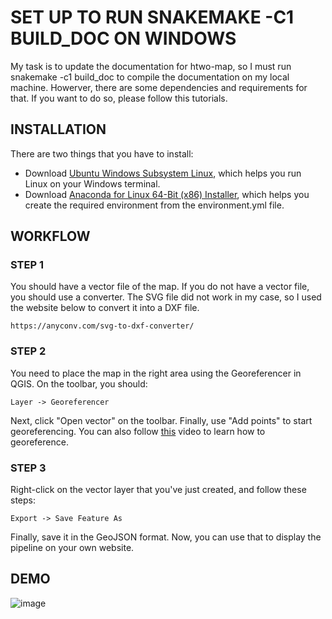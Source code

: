 # SET UP TO RUN SNAKEMAKE -C1 BUILD_DOC ON WINDOWS
My task is to update the documentation for htwo-map, so I must run snakemake -c1 build_doc to compile the documentation on my local machine. Howerver, there are some dependencies and requirements for that. If you want to do so, please follow this tutorials.

## INSTALLATION
There are two things that you have to install:
- Download [Ubuntu Windows Subsystem Linux](https://ubuntu.com/desktop/wsl), which helps you run Linux on your Windows terminal.
- Download [Anaconda for Linux 64-Bit (x86) Installer](https://www.anaconda.com/download/success), which helps you create the required environment from the environment.yml file.
## WORKFLOW

### STEP 1

You should have a vector file of the map. If you do not have a vector file, you should use a converter. The SVG file did not work in my case, so I used the website below to convert it into a DXF file.

```
https://anyconv.com/svg-to-dxf-converter/
```

### STEP 2

You need to place the map in the right area using the Georeferencer in QGIS. On the toolbar, you should:

```
Layer -> Georeferencer
```

Next, click "Open vector" on the toolbar. Finally, use "Add points" to start georeferencing. You can also follow [this](https://www.youtube.com/watch?v=2pi2illeom4&t=96s) video to learn how to georeference.

### STEP 3

Right-click on the vector layer that you've just created, and follow these steps:

```
Export -> Save Feature As
```

Finally, save it in the GeoJSON format. Now, you can use that to display the pipeline on your own website.

## DEMO

![image](https://github.com/huyhoang-mike/Markdown-Compiler/assets/109945762/445b47eb-8274-426f-95de-b6b227a17709)
